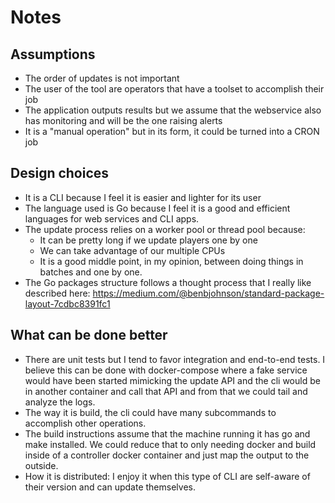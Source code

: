 # Notes

## Assumptions
- The order of updates is not important
- The user of the tool are operators that have a toolset to accomplish their job
- The application outputs results but we assume that the webservice also has monitoring and will be the one raising alerts
- It is a "manual operation" but in its form, it could be turned into a CRON job

## Design choices
- It is a CLI because I feel it is easier and lighter for its user
- The language used is Go because I feel it is a good and efficient languages for web services and CLI apps.
- The update process relies on a worker pool or thread pool because:
    - It can be pretty long if we update players one by one
    - We can take advantage of our multiple CPUs
    - It is a good middle point, in my opinion, between doing things in batches and one by one.
- The Go packages structure follows a thought process that I really like described here: https://medium.com/@benbjohnson/standard-package-layout-7cdbc8391fc1

## What can be done better
- There are unit tests but I tend to favor integration and end-to-end tests. I believe this can be done with docker-compose where a fake service would have been started mimicking the update API and the cli would be in another container and call that API and from that we could tail and analyze the logs.
- The way it is build, the cli could have many subcommands to accomplish other operations.
- The build instructions assume that the machine running it has go and make installed. We could reduce that to only needing docker and build inside of a controller docker container and just map the output to the outside.
- How it is distributed: I enjoy it when this type of CLI are self-aware of their version and can update themselves.
